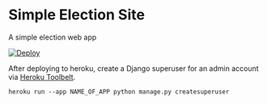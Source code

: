 # Simple Election Site
A simple election web app

[![Deploy](https://www.herokucdn.com/deploy/button.svg)](https://heroku.com/deploy?template=https://github.com/formidablefrank/django-election-site/tree/master)

After deploying to heroku, create a Django superuser for an admin account via [Heroku Toolbelt](https://devcenter.heroku.com/articles/heroku-cli).

`heroku run --app NAME_OF_APP python manage.py createsuperuser`
